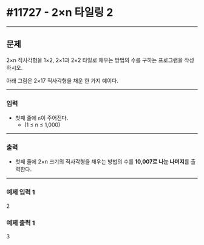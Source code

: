 # #11727 - 2×n 타일링 2

---

## 문제
2×n 직사각형을 1×2, 2×1과 2×2 타일로 채우는 방법의 수를 구하는 프로그램을 작성하시오.

아래 그림은 2×17 직사각형을 채운 한 가지 예이다.

---

### 입력
- 첫째 줄에 `n`이 주어진다.
    - (1 ≤ n ≤ 1,000)

---

### 출력
- 첫째 줄에 2×n 크기의 직사각형을 채우는 방법의 수를 **10,007로 나눈 나머지**를 출력한다.

---

### 예제 입력 1
2

### 예제 출력 1
3
